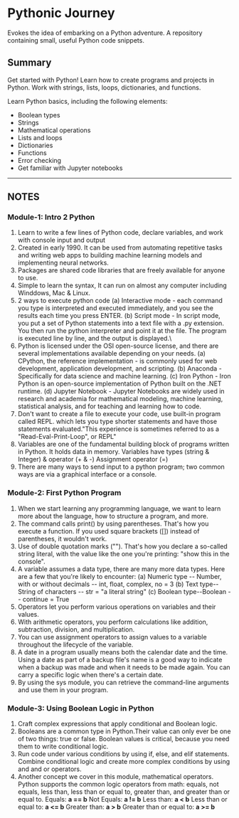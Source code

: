 # Pythonic Journey
Evokes the idea of embarking on a Python adventure. A repository containing small, useful Python code snippets.

## Summary

Get started with Python! Learn how to create programs and projects in Python. Work with strings, lists, loops, dictionaries, and functions.

Learn Python basics, including the following elements:

- Boolean types
- Strings
- Mathematical operations
- Lists and loops
- Dictionaries
- Functions
- Error checking
- Get familiar with Jupyter notebooks

-------

## NOTES

### Module-1: Intro 2 Python

1. Learn to write a few lines of Python code, declare variables, and work with console input and output
2. Created in early 1990. It can be used from automating repetitive tasks and writing web apps to building machine learning models and implementing neural networks.
3. Packages are shared code libraries that are freely available for anyone to use.
4. Simple to learn the syntax, It can run on almost any computer including Winddows, Mac & Linux.
5. 2 ways to execute python code (a) Interactive mode - each command you type is interpreted and executed immediately, and you see the results each time you press ENTER. (b) Script mode - In script mode, you put a set of Python statements into a text file with a .py extension. You then run the python interpreter and point it at the file. The program is executed line by line, and the output is displayed.\
6. Python is licensed under the OSI open-source license, and there are several implementations available depending on your needs. (a) CPython, the reference implementation - is commonly used for web development, application development, and scripting. (b) Anaconda - Specifically for data science and machine learning. (c) Iron Python - Iron Python is an open-source implementation of Python built on the .NET runtime. (d) Jupyter Notebook - Jupyter Notebooks are widely used in research and academia for mathematical modeling, machine learning, statistical analysis, and for teaching and learning how to code. 
7. Don't want to create a file to execute your code, use built-in program called REPL. which lets you type shorter statements and have those statements evaluated."This experience is sometimes referred to as a "Read-Eval-Print-Loop", or REPL"
8. Variables are one of the fundamental building block of programs written in Python. It holds data in memory. Variables have types (string & Integer) & operator (+ & -) Assignment operator (=)
9. There are many ways to send input to a python program; two common ways are via a graphical interface or a console.


### Module-2: First Python Program

1. When we start learning any programming language, we want to learn more about the language, how to structure a program, and more.
2. The command calls print() by using parentheses. That's how you execute a function. If you used square brackets ([]) instead of parentheses, it wouldn't work.
3. Use of double quotation marks (""). That's how you declare a so-called string literal, with the value like the one you're printing: "show this in the console".
4. A variable assumes a data type, there are many more data types. Here are a few that you're likely to encounter: (a) Numeric type	-- Number, with or without decimals	-- int, float, complex, no = 3 (b) Text type--String of characters -- str = "a literal string" (c) Boolean type--Boolean -- continue = True
5. Operators let you perform various operations on variables and their values.
6. With arithmetic operators, you perform calculations like addition, subtraction, division, and multiplication. 
7. You can use assignment operators to assign values to a variable throughout the lifecycle of the variable.
8. A date in a program usually means both the calendar date and the time. Using a date as part of a backup file's name is a good way to indicate when a backup was made and when it needs to be made again. You can carry a specific logic when there's a certain date.
9. By using the sys module, you can retrieve the command-line arguments and use them in your program. 

### Module-3: Using Boolean Logic in Python

1. Craft complex expressions that apply conditional and Boolean logic.
2. Booleans are a common type in Python.Their value can only ever be one of two things: true or false. Boolean values is critical, because you need them to write conditional logic.
3. Run code under various conditions by using if, else, and elif statements. Combine conditional logic and create more complex conditions by using and and or operators. 
4. Another concept we cover in this module, mathematical operators. Python supports the common logic operators from math: equals, not equals, less than, less than or equal to, greater than, and greater than or equal to.
Equals: **a == b**
Not Equals: **a != b**
Less than: **a < b**
Less than or equal to: **a <= b**
Greater than: **a > b**
Greater than or equal to: **a >= b**

